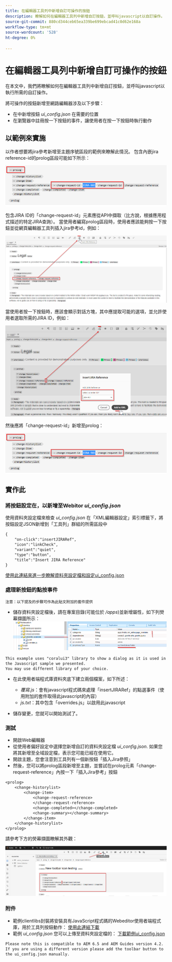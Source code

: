 ```yaml
---
title: 在編輯器工具列中新增自訂可操作的按鈕
description: 瞭解如何在編輯器工具列中新增自訂按鈕，並呼叫javascript以自訂操作。
source-git-commit: 880cd344ceb65ea339be699ebcad41c0d62e168a
workflow-type: tm+mt
source-wordcount: '528'
ht-degree: 0%

---
```


# 在編輯器工具列中新增自訂可操作的按鈕

在本文中，我們將瞭解如何在編輯器工具列中新增自訂按鈕，並呼叫javascript以執行所需的自訂操作。

將可操作的按鈕新增至網路編輯器涉及以下步驟：
- 在中新增按鈕 *ui_config.json* 在需要的位置
- 在瀏覽器中註冊按一下按鈕的事件，讓使用者在按一下按鈕時執行動作


## 以範例來實施

以作者想要將jira參考新增至主題序號區段的範例來瞭解此情況。 包含內嵌jira reference-id的prolog區段可能如下所示：

![含JIRA ID參考的Prolog區段](../../../assets/authoring/webeditor-add-customtoolbarbutton-prolog-sample.png)

包含JIRA ID的「change-request-id」元素應從API中擷取（比方說，根據應用程式描述的特定JIRA查詢）。 當使用者編寫prolog區段時，使用者應該能夠按一下按鈕並從網頁編輯器工具列插入jira參考id，例如：

![Prolog區段 — 新增JIRA參考](../../../assets/authoring/webeditor-add-customtoolbarbutton-prolog-insertjirareference.png)

當使用者按一下按鈕時，應該會顯示對話方塊，其中應提取可能的選項，並允許使用者選取所需的JIRA ID，例如：

![Prolog區段新增JIRA ID對話方塊](../../../assets/authoring/webeditor-add-customtoolbarbutton-prolog-insertjirareference-dialog.png)

然後應將「change-request-id」新增至prolog：

![含JIRA ID參考的Prolog區段](../../../assets/authoring/webeditor-add-customtoolbarbutton-prolog-sample.png)



## 實作此


### 將按鈕設定在，以新增至Webitor *ui_config.json*

使用資料夾設定檔來檢查 *ui_config.json* 在「XML編輯器設定」索引標籤下，將按鈕設定JSON新增到「工具列」群組的所需區段中

```
{
    "on-click":"insertJIRARef",
    "icon":"linkCheck",
    "variant":"quiet",
    "type":"button",
    "title":"Insert JIRA Reference"
}
```

[使用此連結來進一步瞭解資料夾設定檔和設定ui_config.json](https://experienceleague.adobe.com/docs/experience-manager-guides-learn/videos/advanced-user-guide/editor-configuration.html?lang=en)


### 處理新按鈕的點按事件

    注意：以下提及的步驟可作為此貼文附加的套件提供


- 儲存資料夾設定檔後，請在專案目錄(可能位於 */apps*)並新增屬性，如下列熒幕擷圖所示：
  ![Webeditor的使用者端資料庫設定](../../../assets/authoring/webeditor-add-customtoolbarbutton-clientlibrarysettings.png)

```
This example uses "coralui3" library to show a dialog as it is used in the Javascript sample we presented.
You may use different library of your choice.
```

- 在此使用者端程式庫資料夾底下建立兩個檔案，如下所述：
   - *覆寫.js*：會有javascript程式碼來處理「insertJIRARef」的點選事件（使用附加的套件取得此javascript的內容）
   - *js.txt*：其中包含「overrides.js」以啟用此javascript

- 儲存變更，您就可以開始測試了。


### 測試

- 開啟Web編輯器
- 從使用者偏好設定中選擇您新增自訂的資料夾設定檔 *ui_config.json*. 如果您將其新增至全域設定檔，表示您可能已經在使用它。
- 開啟主題，您會注意到工具列有一個新按鈕「插入Jira參照」
- 然後，您可以將prolog區段新增至主題，並嘗試在prolog元素「change-request-reference」內按一下「插入Jira參考」按鈕

```
<prolog>
    <change-historylist>
        <change-item>
            <change-request-reference>
            </change-request-reference>
            <change-completed></change-completed>
            <change-summary></change-summary>
        </change-item>
    </change-historylist>
</prolog>
```

請參考下方的熒幕擷圖瞭解其外觀：

![測試新按鈕](../../../assets/authoring/webeditor-add-customtoolbarbutton-testing.png)


### 附件

- 範例clientlibs封裝將安裝具有JavaScript程式碼的Webeditor使用者端程式庫，用於工具列按鈕動作： [使用此連結下載](../../../assets/authoring/webeditor-addbuttonontoolbar-insertjira-clientlib.zip)
- 範例 *ui_config.json* 您可以上傳至資料夾設定檔的： [下載範例ui_config.json](../../../assets/authoring/sample_ui_config_Guides4.2-InsertJiraReference.json)

```
Please note this is compatible to AEM 6.5 and AEM Guides version 4.2.
If you are using a different version please add the toolbar button to the ui_config.json manually.
```
